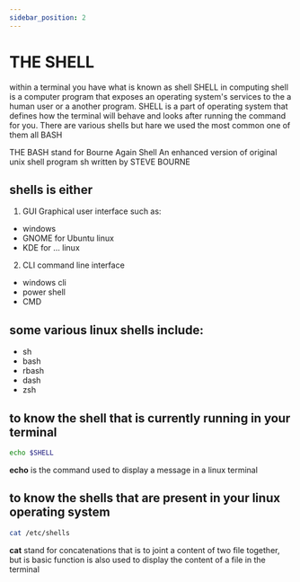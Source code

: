 ```yaml
---
sidebar_position: 2
---
```

# THE SHELL
within a terminal you have what is known as shell SHELL in computing shell is a computer program that exposes an operating system's services to the a human user or a another program. SHELL is a part of operating system that defines how the terminal will behave and looks after running the command for you. There are various shells but hare we used the most common one of them all BASH

THE BASH stand for Bourne Again Shell
An enhanced version of original unix shell program sh written by STEVE BOURNE

## shells is either
1. GUI Graphical user interface such as:
- windows
- GNOME for Ubuntu linux
- KDE for ... linux
2. CLI command line interface
- windows cli
- power shell
- CMD
## some various linux shells include:
- sh
- bash
- rbash
- dash
- zsh

## to know the shell that is currently running in your terminal
```bash
echo $SHELL
```
**echo** is the command used to display a message in a linux terminal

## to know the shells that are present in your linux operating system
```bash
cat /etc/shells
```
**cat** stand for concatenations that is to joint a content of two file together, but is basic function is also used to display the content of a file in the terminal

